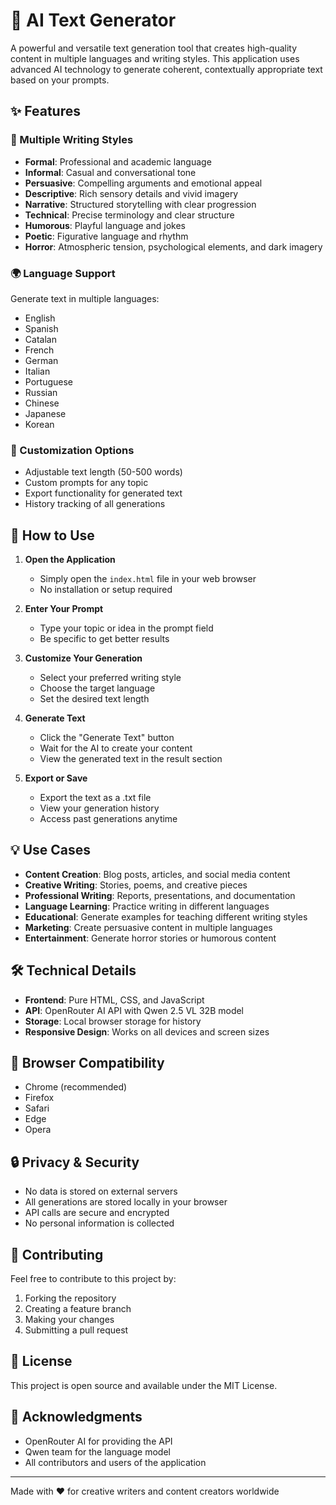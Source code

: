 # 🌟 AI Text Generator

A powerful and versatile text generation tool that creates high-quality content in multiple languages and writing styles. This application uses advanced AI technology to generate coherent, contextually appropriate text based on your prompts.

## ✨ Features

### 🎨 Multiple Writing Styles

- **Formal**: Professional and academic language
- **Informal**: Casual and conversational tone
- **Persuasive**: Compelling arguments and emotional appeal
- **Descriptive**: Rich sensory details and vivid imagery
- **Narrative**: Structured storytelling with clear progression
- **Technical**: Precise terminology and clear structure
- **Humorous**: Playful language and jokes
- **Poetic**: Figurative language and rhythm
- **Horror**: Atmospheric tension, psychological elements, and dark imagery

### 🌍 Language Support

Generate text in multiple languages:

- English
- Spanish
- Catalan
- French
- German
- Italian
- Portuguese
- Russian
- Chinese
- Japanese
- Korean

### 📝 Customization Options

- Adjustable text length (50-500 words)
- Custom prompts for any topic
- Export functionality for generated text
- History tracking of all generations

## 🚀 How to Use

1. **Open the Application**

   - Simply open the `index.html` file in your web browser
   - No installation or setup required

2. **Enter Your Prompt**

   - Type your topic or idea in the prompt field
   - Be specific to get better results

3. **Customize Your Generation**

   - Select your preferred writing style
   - Choose the target language
   - Set the desired text length

4. **Generate Text**

   - Click the "Generate Text" button
   - Wait for the AI to create your content
   - View the generated text in the result section

5. **Export or Save**

   - Export the text as a .txt file
   - View your generation history
   - Access past generations anytime

## 💡 Use Cases

- **Content Creation**: Blog posts, articles, and social media content
- **Creative Writing**: Stories, poems, and creative pieces
- **Professional Writing**: Reports, presentations, and documentation
- **Language Learning**: Practice writing in different languages
- **Educational**: Generate examples for teaching different writing styles
- **Marketing**: Create persuasive content in multiple languages
- **Entertainment**: Generate horror stories or humorous content

## 🛠️ Technical Details

- **Frontend**: Pure HTML, CSS, and JavaScript
- **API**: OpenRouter AI API with Qwen 2.5 VL 32B model
- **Storage**: Local browser storage for history
- **Responsive Design**: Works on all devices and screen sizes

## 📱 Browser Compatibility

- Chrome (recommended)
- Firefox
- Safari
- Edge
- Opera

## 🔒 Privacy & Security

- No data is stored on external servers
- All generations are stored locally in your browser
- API calls are secure and encrypted
- No personal information is collected

## 🤝 Contributing

Feel free to contribute to this project by:

1. Forking the repository
2. Creating a feature branch
3. Making your changes
4. Submitting a pull request

## 📄 License

This project is open source and available under the MIT License.

## 🙏 Acknowledgments

- OpenRouter AI for providing the API
- Qwen team for the language model
- All contributors and users of the application

---

Made with ❤️ for creative writers and content creators worldwide